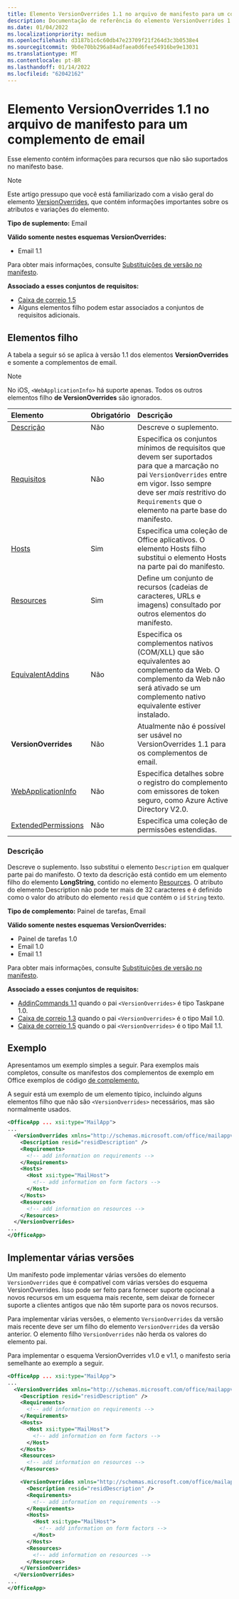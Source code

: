 ```yaml
---
title: Elemento VersionOverrides 1.1 no arquivo de manifesto para um complemento de email
description: Documentação de referência do elemento VersionOverrides 1.1 (email) para Office arquivos XML (manifesto de complementos).
ms.date: 01/04/2022
ms.localizationpriority: medium
ms.openlocfilehash: d3187b1c6c60db47e23709f21f264d3c3b0538e4
ms.sourcegitcommit: 9b0e70bb296a84adfaea0d6fee54916be9e13031
ms.translationtype: MT
ms.contentlocale: pt-BR
ms.lasthandoff: 01/14/2022
ms.locfileid: "62042162"
---
```

# <a name="versionoverrides-11-element-in-the-manifest-file-for-a-mail-add-in"></a>Elemento VersionOverrides 1.1 no arquivo de manifesto para um complemento de email

Esse elemento contém informações para recursos que não são suportados no manifesto base.

> [!NOTE]
> Este artigo pressupo que você está familiarizado com a visão geral do elemento [VersionOverrides](versionoverrides.md), que contém informações importantes sobre os atributos e variações do elemento.

**Tipo de suplemento:** Email

**Válido somente nestes esquemas VersionOverrides:**

- Email 1.1

Para obter mais informações, consulte [Substituições de versão no manifesto](../../develop/add-in-manifests.md#version-overrides-in-the-manifest).

**Associado a esses conjuntos de requisitos:**

- [Caixa de correio 1.5](../../reference/objectmodel/requirement-set-1.5/outlook-requirement-set-1.5.md)
- Alguns elementos filho podem estar associados a conjuntos de requisitos adicionais.

## <a name="child-elements"></a>Elementos filho

A tabela a seguir só se aplica à versão 1.1 dos elementos **VersionOverrides** e somente a complementos de email.

> [!NOTE]
> No iOS, `<WebApplicationInfo>` há suporte apenas. Todos os outros elementos filho **de VersionOverrides** são ignorados.

|  Elemento |  Obrigatório  |  Descrição  |
|:-----|:-----|:-----|
|  [Descrição](#description)    |  Não   |  Descreve o suplemento. |
|  [Requisitos](requirements.md)  |  Não   |  Especifica os conjuntos mínimos de requisitos que devem ser suportados para que a marcação no pai `VersionOverrides` entre em vigor. Isso sempre deve ser *mais* restritivo do `Requirements` que o elemento na parte base do manifesto.|
|  [Hosts](hosts.md)                |  Sim  |  Especifica uma coleção de Office aplicativos. O elemento Hosts filho substitui o elemento Hosts na parte pai do manifesto.  |
|  [Resources](resources.md)    |  Sim  | Define um conjunto de recursos (cadeias de caracteres, URLs e imagens) consultado por outros elementos do manifesto.|
|  [EquivalentAddins](equivalentaddins.md)    |  Não  | Especifica os complementos nativos (COM/XLL) que são equivalentes ao complemento da Web. O complemento da Web não será ativado se um complemento nativo equivalente estiver instalado.|
|  **VersionOverrides**    |  Não  | Atualmente não é possível ser usável no VersionOverrides 1.1 para os complementos de email. |
|  [WebApplicationInfo](webapplicationinfo.md)    |  Não  | Especifica detalhes sobre o registro do complemento com emissores de token seguro, como Azure Active Directory V2.0. |
|  [ExtendedPermissions](extendedpermissions.md) |  Não  |  Especifica uma coleção de permissões estendidas. |

### <a name="description"></a>Descrição

Descreve o suplemento. Isso substitui o elemento `Description` em qualquer parte pai do manifesto. O texto da descrição está contido em um elemento filho do elemento **LongString**, contido no elemento [Resources](resources.md). O atributo do elemento Description não pode ter mais de 32 caracteres e é definido como o valor do atributo do elemento `resid` que contém o  `id` `String` texto.

**Tipo de complemento:** Painel de tarefas, Email

**Válido somente nestes esquemas VersionOverrides:**

- Painel de tarefas 1.0
- Email 1.0
- Email 1.1

Para obter mais informações, consulte [Substituições de versão no manifesto](../../develop/add-in-manifests.md#version-overrides-in-the-manifest).

**Associado a esses conjuntos de requisitos:**

- [AddinCommands 1.1](../requirement-sets/add-in-commands-requirement-sets.md) quando o pai `<VersionOverrides>` é tipo Taskpane 1.0.
- [Caixa de correio 1.3](../../reference/objectmodel/requirement-set-1.3/outlook-requirement-set-1.3.md) quando o pai `<VersionOverrides>` é o tipo Mail 1.0.
- [Caixa de correio 1.5](../../reference/objectmodel/requirement-set-1.5/outlook-requirement-set-1.5.md) quando o pai `<VersionOverrides>` é o tipo Mail 1.1.

## <a name="example"></a>Exemplo

Apresentamos um exemplo simples a seguir. Para exemplos mais completos, consulte os manifestos dos complementos de exemplo em Office exemplos de código [de complemento.](https://github.com/OfficeDev/PnP-OfficeAddins)

A seguir está um exemplo de um elemento típico, incluindo alguns elementos filho que não são `<VersionOverrides>` necessários, mas são normalmente usados.

```xml
<OfficeApp ... xsi:type="MailApp">
...
  <VersionOverrides xmlns="http://schemas.microsoft.com/office/mailappversionoverrides/1.1" xsi:type="VersionOverridesV1_1">
    <Description resid="residDescription" />
    <Requirements>
      <!-- add information on requirements -->
    </Requirements>
    <Hosts>
      <Host xsi:type="MailHost">
        <!-- add information on form factors -->
      </Host>
    </Hosts>
    <Resources>
      <!-- add information on resources -->
    </Resources>
  </VersionOverrides>
...
</OfficeApp>
```

## <a name="implementing-multiple-versions"></a>Implementar várias versões

Um manifesto pode implementar várias versões do elemento `VersionOverrides` que é compatível com várias versões do esquema VersionOverrides. Isso pode ser feito para fornecer suporte opcional a novos recursos em um esquema mais recente, sem deixar de fornecer suporte a clientes antigos que não têm suporte para os novos recursos.

Para implementar várias versões, o elemento `VersionOverrides` da versão mais recente deve ser um filho do elemento `VersionOverrides` da versão anterior. O elemento filho `VersionOverrides` não herda os valores do elemento pai.

Para implementar o esquema VersionOverrides v1.0 e v1.1, o manifesto seria semelhante ao exemplo a seguir.

```xml
<OfficeApp ... xsi:type="MailApp">
...
  <VersionOverrides xmlns="http://schemas.microsoft.com/office/mailappversionoverrides" xsi:type="VersionOverridesV1_0">
    <Description resid="residDescription" />
    <Requirements>
      <!-- add information on requirements -->
    </Requirements>
    <Hosts>
      <Host xsi:type="MailHost">
        <!-- add information on form factors -->
      </Host>
    </Hosts>
    <Resources>
      <!-- add information on resources -->
    </Resources>

    <VersionOverrides xmlns="http://schemas.microsoft.com/office/mailappversionoverrides/1.1" xsi:type="VersionOverridesV1_1">
      <Description resid="residDescription" />
      <Requirements>
        <!-- add information on requirements -->
      </Requirements>
      <Hosts>
        <Host xsi:type="MailHost">
          <!-- add information on form factors -->
        </Host>
      </Hosts>
      <Resources>
        <!-- add information on resources -->
      </Resources>
    </VersionOverrides>  
  </VersionOverrides>
...
</OfficeApp>
```
